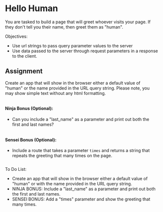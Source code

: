 <h1>Hello Human</h1>

<p>You are tasked to build a page that will greet whoever visits your page. If they don't tell you their name, then greet them as "human".</p>

<p>Objectives:</p>
<ul>
    <li>Use url strings to pass query parameter values to the server</li>
    <li>Use data passed to the server through request parameters in a response to the client.</li>
</ul>

<h2>Assignment</h2>

<p>Create an app that will show in the browser either a default value of "human" or the name provided in the URL query string. Please note, you may show simple text without any html formatting.</p>

<img src=""/>

<h4>Ninja Bonus (Optional):</h4>

<ul>
    <li>Can you include a "last_name" as a parameter and print out both the first and last names?</li>
</ul>

<img src=""/>

<h4>Sensei Bonus (Optional):</h4>

<ul>
    <li>Include a route that takes a parameter <code>times</code> and returns a string that repeats the greeting that many times on the page.</li>
</ul>

<img src=""/>

<p>To Do List:</p>
<ul>
    <li>Create an app that will show in the browser either a default value of "human" or with the name provided in the URL query string.</li>
    <li>NINJA BONUS: Include a "last_name" as a parameter and print out both the first and last names.</li>
    <li>SENSEI BONUS: Add a "times" parameter and show the greeting that many times.</li>
</ul>


